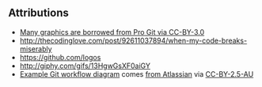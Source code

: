 ##  Attributions

 * [Many graphics are borrowed from Pro Git via CC-BY-3.0](https://github.com/git/git-scm.com/blob/master/README.md#license)
 * http://thecodinglove.com/post/92611037894/when-my-code-breaks-miserably
 * https://github.com/logos
 * http://giphy.com/gifs/13HgwGsXF0aiGY
 * [Example Git workflow diagram](images/git-flow.svg) comes [from Atlassian](https://www.atlassian.com/git/tutorials/comparing-workflows/gitflow-workflow) via [CC-BY-2.5-AU](http://creativecommons.org/licenses/by/2.5/au/)
